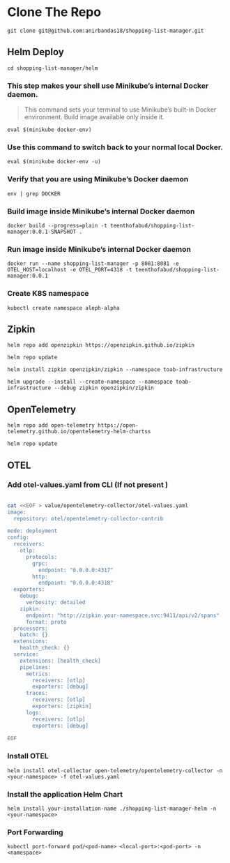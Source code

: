 # Clone The Repo

`git clone git@github.com:anirbandas18/shopping-list-manager.git`

## Helm Deploy

`cd shopping-list-manager/helm`

### This step makes your shell use Minikube’s internal Docker daemon.

> This command sets your terminal to use Minikube’s built-in Docker environment.
> Build image available only inside it. 

`eval $(minikube docker-env)`

### Use this command to switch back to your normal local Docker.

`eval $(minikube docker-env -u)`

### Verify that you are using Minikube’s Docker daemon

`env | grep DOCKER`

### Build image inside Minikube’s internal Docker daemon

`docker build --progress=plain -t teenthofabud/shopping-list-manager:0.0.1-SNAPSHOT .`

### Run image inside Minikube’s internal Docker daemon

`docker run --name shopping-list-manager -p 8081:8081 -e OTEL_HOST=localhost -e OTEL_PORT=4318 -t teenthofabud/shopping-list-manager:0.0.1`


### Create K8S namespace

`kubectl create namespace aleph-alpha`

## Zipkin

`helm repo add openzipkin https://openzipkin.github.io/zipkin`

`helm repo update`

`helm install zipkin openzipkin/zipkin --namespace toab-infrastructure`

`helm upgrade --install --create-namespace --namespace toab-infrastructure --debug zipkin openzipkin/zipkin`


## OpenTelemetry

`helm repo add open-telemetry https://open-telemetry.github.io/opentelemetry-helm-chartss`

`helm repo update`

## OTEL

### Add otel-values.yaml from CLI (If not present )


```bash

cat <<EOF > value/opentelemetry-collector/otel-values.yaml
image:
  repository: otel/opentelemetry-collector-contrib

mode: deployment
config:
  receivers:
    otlp:
      protocols:
        grpc:
          endpoint: "0.0.0.0:4317"
        http:
          endpoint: "0.0.0.0:4318"
  exporters:
    debug:
      verbosity: detailed
    zipkin:
      endpoint: "http://zipkin.your-namespace.svc:9411/api/v2/spans"
      format: proto
  processors:
    batch: {}
  extensions:
    health_check: {}
  service:
    extensions: [health_check]
    pipelines:
      metrics:
        receivers: [otlp]
        exporters: [debug]
      traces:
        receivers: [otlp]
        exporters: [zipkin]
      logs:
        receivers: [otlp]
        exporters: [debug]

EOF

```

### Install OTEL

`helm install otel-collector open-telemetry/opentelemetry-collector -n <your-namespace> -f otel-values.yaml`

### Install the application Helm Chart

`helm install your-installation-name ./shopping-list-manager-helm -n <your-namespace>`

### Port Forwarding 

`kubectl port-forward pod/<pod-name> <local-port>:<pod-port> -n <namespace>`
